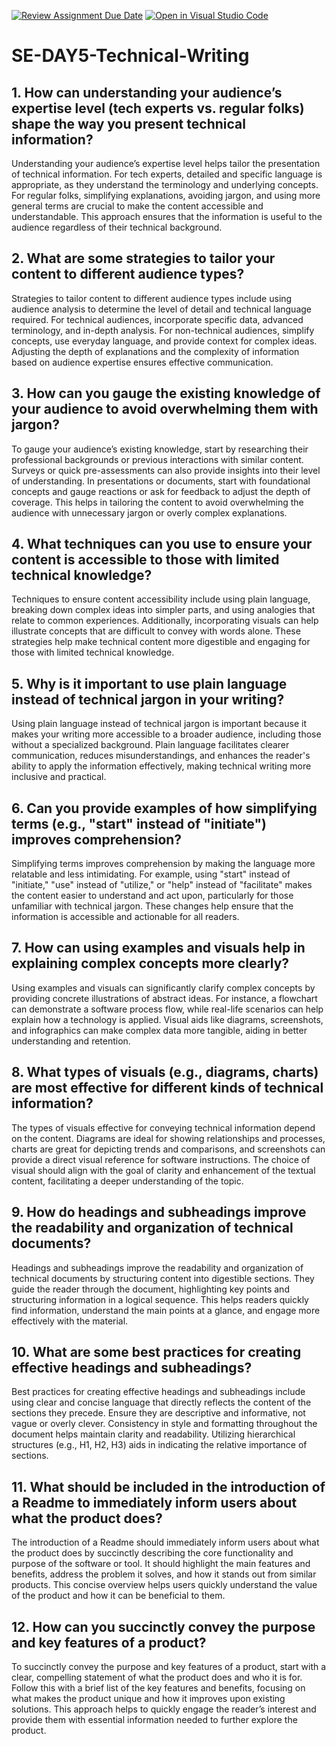 [![Review Assignment Due Date](https://classroom.github.com/assets/deadline-readme-button-22041afd0340ce965d47ae6ef1cefeee28c7c493a6346c4f15d667ab976d596c.svg)](https://classroom.github.com/a/zsAR-pyY)
[![Open in Visual Studio Code](https://classroom.github.com/assets/open-in-vscode-2e0aaae1b6195c2367325f4f02e2d04e9abb55f0b24a779b69b11b9e10269abc.svg)](https://classroom.github.com/online_ide?assignment_repo_id=18485430&assignment_repo_type=AssignmentRepo)
# SE-DAY5-Technical-Writing
## 1. How can understanding your audience’s expertise level (tech experts vs. regular folks) shape the way you present technical information?
Understanding your audience’s expertise level helps tailor the presentation of technical information. For tech experts, detailed and specific language is appropriate, as they understand the terminology and underlying concepts. For regular folks, simplifying explanations, avoiding jargon, and using more general terms are crucial to make the content accessible and understandable. This approach ensures that the information is useful to the audience regardless of their technical background.
## 2. What are some strategies to tailor your content to different audience types?
Strategies to tailor content to different audience types include using audience analysis to determine the level of detail and technical language required. For technical audiences, incorporate specific data, advanced terminology, and in-depth analysis. For non-technical audiences, simplify concepts, use everyday language, and provide context for complex ideas. Adjusting the depth of explanations and the complexity of information based on audience expertise ensures effective communication.
## 3. How can you gauge the existing knowledge of your audience to avoid overwhelming them with jargon?
To gauge your audience’s existing knowledge, start by researching their professional backgrounds or previous interactions with similar content. Surveys or quick pre-assessments can also provide insights into their level of understanding. In presentations or documents, start with foundational concepts and gauge reactions or ask for feedback to adjust the depth of coverage. This helps in tailoring the content to avoid overwhelming the audience with unnecessary jargon or overly complex explanations.
## 4. What techniques can you use to ensure your content is accessible to those with limited technical knowledge?
Techniques to ensure content accessibility include using plain language, breaking down complex ideas into simpler parts, and using analogies that relate to common experiences. Additionally, incorporating visuals can help illustrate concepts that are difficult to convey with words alone. These strategies help make technical content more digestible and engaging for those with limited technical knowledge.
## 5. Why is it important to use plain language instead of technical jargon in your writing?
Using plain language instead of technical jargon is important because it makes your writing more accessible to a broader audience, including those without a specialized background. Plain language facilitates clearer communication, reduces misunderstandings, and enhances the reader's ability to apply the information effectively, making technical writing more inclusive and practical.
## 6. Can you provide examples of how simplifying terms (e.g., "start" instead of "initiate") improves comprehension?
Simplifying terms improves comprehension by making the language more relatable and less intimidating. For example, using "start" instead of "initiate," "use" instead of "utilize," or "help" instead of "facilitate" makes the content easier to understand and act upon, particularly for those unfamiliar with technical jargon. These changes help ensure that the information is accessible and actionable for all readers.
## 7. How can using examples and visuals help in explaining complex concepts more clearly?
Using examples and visuals can significantly clarify complex concepts by providing concrete illustrations of abstract ideas. For instance, a flowchart can demonstrate a software process flow, while real-life scenarios can help explain how a technology is applied. Visual aids like diagrams, screenshots, and infographics can make complex data more tangible, aiding in better understanding and retention.
## 8. What types of visuals (e.g., diagrams, charts) are most effective for different kinds of technical information?
The types of visuals effective for conveying technical information depend on the content. Diagrams are ideal for showing relationships and processes, charts are great for depicting trends and comparisons, and screenshots can provide a direct visual reference for software instructions. The choice of visual should align with the goal of clarity and enhancement of the textual content, facilitating a deeper understanding of the topic.
## 9. How do headings and subheadings improve the readability and organization of technical documents?
Headings and subheadings improve the readability and organization of technical documents by structuring content into digestible sections. They guide the reader through the document, highlighting key points and structuring information in a logical sequence. This helps readers quickly find information, understand the main points at a glance, and engage more effectively with the material.
## 10. What are some best practices for creating effective headings and subheadings?
Best practices for creating effective headings and subheadings include using clear and concise language that directly reflects the content of the sections they precede. Ensure they are descriptive and informative, not vague or overly clever. Consistency in style and formatting throughout the document helps maintain clarity and readability. Utilizing hierarchical structures (e.g., H1, H2, H3) aids in indicating the relative importance of sections.
## 11. What should be included in the introduction of a Readme to immediately inform users about what the product does?
The introduction of a Readme should immediately inform users about what the product does by succinctly describing the core functionality and purpose of the software or tool. It should highlight the main features and benefits, address the problem it solves, and how it stands out from similar products. This concise overview helps users quickly understand the value of the product and how it can be beneficial to them.
## 12. How can you succinctly convey the purpose and key features of a product?
To succinctly convey the purpose and key features of a product, start with a clear, compelling statement of what the product does and who it is for. Follow this with a brief list of the key features and benefits, focusing on what makes the product unique and how it improves upon existing solutions. This approach helps to quickly engage the reader’s interest and provide them with essential information needed to further explore the product.
